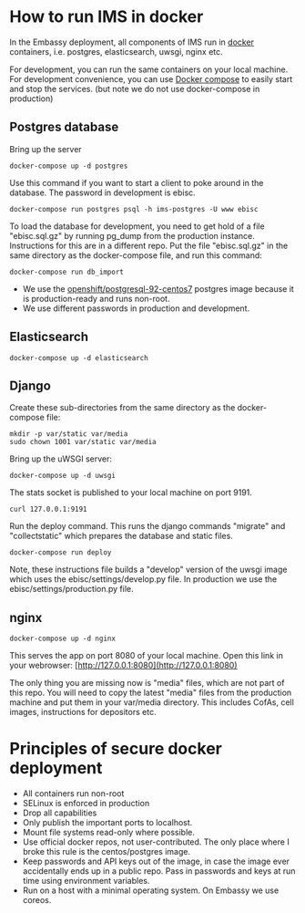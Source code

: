 How to run IMS in docker
=======================

In the Embassy deployment, all components of IMS run in [docker](https://www.docker.com/) containers, i.e. postgres, elasticsearch, uwsgi, nginx etc.

For development, you can run the same containers on your local machine.
For development convenience, you can use [Docker compose](https://docs.docker.com/compose/) to easily start and stop the services. (but note we do not use docker-compose in production)

Postgres database
-----------------

Bring up the server

    docker-compose up -d postgres

Use this command if you want to start a client to poke around in the database. The password in development is ebisc.

    docker-compose run postgres psql -h ims-postgres -U www ebisc

To load the database for development, you need to get hold of a file "ebisc.sql.gz" by running pg_dump from the production instance.  Instructions for this are in a different repo.
Put the file "ebisc.sql.gz" in the same directory as the docker-compose file, and run this command:

    docker-compose run db_import

* We use the [openshift/postgresql-92-centos7](https://hub.docker.com/r/openshift/postgresql-92-centos7/) postgres image because it is production-ready and runs non-root.
* We use different passwords in production and development.

Elasticsearch
-------------

    docker-compose up -d elasticsearch

Django
------

Create these sub-directories from the same directory as the docker-compose file:

    mkdir -p var/static var/media
    sudo chown 1001 var/static var/media

Bring up the uWSGI server:

    docker-compose up -d uwsgi

The stats socket is published to your local machine on port 9191.

    curl 127.0.0.1:9191

Run the deploy command. This runs the django commands
"migrate" and "collectstatic" which prepares the database and static files.

    docker-compose run deploy

Note, these instructions file builds a "develop" version of the uwsgi image which uses
the ebisc/settings/develop.py file. In production we use the ebisc/settings/production.py file.

nginx
-----

    docker-compose up -d nginx

This serves the app on port 8080 of your local machine. Open this link in your webrowser: [http://127.0.0.1:8080](http://127.0.0.1:8080)

The only thing you are missing now is "media" files, which are not part of this repo.
You will need to copy the latest "media" files from the production machine and put them in
your var/media directory.  This includes CofAs, cell images, instructions for depositors etc.

Principles of secure docker deployment
===============================

* All containers run non-root
* SELinux is enforced in production
* Drop all capabilities
* Only publish the important ports to localhost.
* Mount file systems read-only where possible.
* Use official docker repos, not user-contributed.  The only place where I broke this rule is the centos/postgres image.
* Keep passwords and API keys out of the image, in case the image ever accidentally ends up in a public repo.  Pass in passwords and keys at run time using environment variables.
* Run on a host with a minimal operating system. On Embassy we use coreos.
